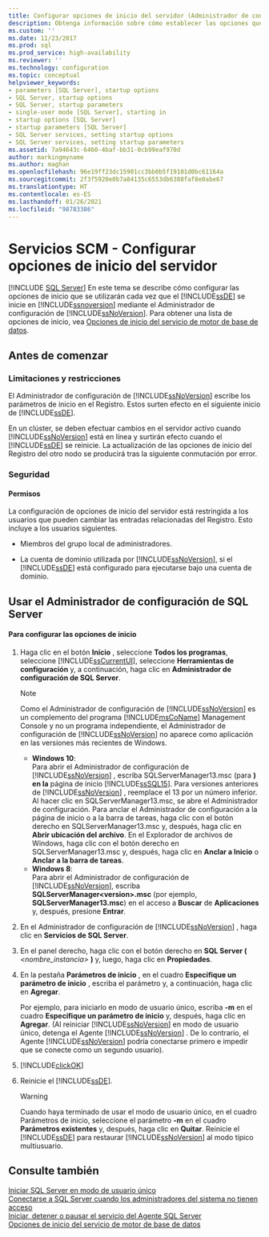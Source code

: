```yaml
---
title: Configurar opciones de inicio del servidor (Administrador de configuración de SQL Server) | Microsoft Docs
description: Obtenga información sobre cómo establecer las opciones que el Motor de base de datos de SQL Server utiliza al iniciarse. Vea las limitaciones y restricciones de la realización de cambios en los parámetros de inicio.
ms.custom: ''
ms.date: 11/23/2017
ms.prod: sql
ms.prod_service: high-availability
ms.reviewer: ''
ms.technology: configuration
ms.topic: conceptual
helpviewer_keywords:
- parameters [SQL Server], startup options
- SQL Server, startup options
- SQL Server, startup parameters
- single-user mode [SQL Server], starting in
- startup options [SQL Server]
- startup parameters [SQL Server]
- SQL Server services, setting startup options
- SQL Server services, setting startup parameters
ms.assetid: 7a94643c-6460-4baf-bb31-0cb99eaf970d
author: markingmyname
ms.author: maghan
ms.openlocfilehash: 96e19ff23dc15901cc3bb0b5f19101d0bc61164a
ms.sourcegitcommit: 2f3f5920e0b7a84135c6553db6388faf8e0abe67
ms.translationtype: HT
ms.contentlocale: es-ES
ms.lasthandoff: 01/26/2021
ms.locfileid: "98783386"
---
```

# <a name="scm-services---configure-server-startup-options"></a>Servicios SCM - Configurar opciones de inicio del servidor
 [!INCLUDE [SQL Server](../../includes/applies-to-version/sqlserver.md)]
  En este tema se describe cómo configurar las opciones de inicio que se utilizarán cada vez que el [!INCLUDE[ssDE](../../includes/ssde-md.md)] se inicie en [!INCLUDE[ssnoversion](../../includes/ssnoversion-md.md)] mediante el Administrador de configuración de [!INCLUDE[ssNoVersion](../../includes/ssnoversion-md.md)]. Para obtener una lista de opciones de inicio, vea [Opciones de inicio del servicio de motor de base de datos](../../database-engine/configure-windows/database-engine-service-startup-options.md).  
  
##  <a name="before-you-begin"></a><a name="BeforeYouBegin"></a> Antes de comenzar  
  
### <a name="limitations-and-restrictions"></a>Limitaciones y restricciones  
 El Administrador de configuración de [!INCLUDE[ssNoVersion](../../includes/ssnoversion-md.md)] escribe los parámetros de inicio en el Registro. Estos surten efecto en el siguiente inicio de [!INCLUDE[ssDE](../../includes/ssde-md.md)].  
  
 En un clúster, se deben efectuar cambios en el servidor activo cuando [!INCLUDE[ssNoVersion](../../includes/ssnoversion-md.md)] está en línea y surtirán efecto cuando el [!INCLUDE[ssDE](../../includes/ssde-md.md)] se reinicie. La actualización de las opciones de inicio del Registro del otro nodo se producirá tras la siguiente conmutación por error.  
  
###  <a name="security"></a><a name="Security"></a> Seguridad  
  
####  <a name="permissions"></a><a name="Permissions"></a> Permisos  
 La configuración de opciones de inicio del servidor está restringida a los usuarios que pueden cambiar las entradas relacionadas del Registro. Esto incluye a los usuarios siguientes.  
  
-   Miembros del grupo local de administradores.  
  
-   La cuenta de dominio utilizada por [!INCLUDE[ssNoVersion](../../includes/ssnoversion-md.md)], si el [!INCLUDE[ssDE](../../includes/ssde-md.md)] está configurado para ejecutarse bajo una cuenta de dominio.  
  
##  <a name="using-sql-server-configuration-manager"></a><a name="SSMSProcedure"></a> Usar el Administrador de configuración de SQL Server  
  
#### <a name="to-configure-startup-options"></a>Para configurar las opciones de inicio  
  
1.  Haga clic en el botón **Inicio** , seleccione **Todos los programas**, seleccione [!INCLUDE[ssCurrentUI](../../includes/sscurrentui-md.md)], seleccione **Herramientas de configuración** y, a continuación, haga clic en **Administrador de configuración de SQL Server**.  
  
    > [!NOTE]  
    >  Como el Administrador de configuración de [!INCLUDE[ssNoVersion](../../includes/ssnoversion-md.md)] es un complemento del programa [!INCLUDE[msCoName](../../includes/msconame-md.md)] Management Console y no un programa independiente, el Administrador de configuración de [!INCLUDE[ssNoVersion](../../includes/ssnoversion-md.md)] no aparece como aplicación en las versiones más recientes de Windows.  
    >   
    >  -   **Windows 10**:  
    >          Para abrir el Administrador de configuración de [!INCLUDE[ssNoVersion](../../includes/ssnoversion-md.md)] , escriba SQLServerManager13.msc (para **) en la** página de inicio [!INCLUDE[ssSQL15](../../includes/sssql16-md.md)]. Para versiones anteriores de [!INCLUDE[ssNoVersion](../../includes/ssnoversion-md.md)] , reemplace el 13 por un número inferior. Al hacer clic en SQLServerManager13.msc, se abre el Administrador de configuración. Para anclar el Administrador de configuración a la página de inicio o a la barra de tareas, haga clic con el botón derecho en SQLServerManager13.msc y, después, haga clic en **Abrir ubicación del archivo**. En el Explorador de archivos de Windows, haga clic con el botón derecho en SQLServerManager13.msc y, después, haga clic en **Anclar a Inicio** o **Anclar a la barra de tareas**.  
    >  -   **Windows 8**:  
    >          Para abrir el Administrador de configuración de [!INCLUDE[ssNoVersion](../../includes/ssnoversion-md.md)], escriba **SQLServerManager\<version>.msc** (por ejemplo, **SQLServerManager13.msc**) en el acceso a **Buscar** de **Aplicaciones** y, después, presione **Entrar**.  
  
2.  En el Administrador de configuración de [!INCLUDE[ssNoVersion](../../includes/ssnoversion-md.md)] , haga clic en **Servicios de SQL Server**.  
  
3.  En el panel derecho, haga clic con el botón derecho en **SQL Server (** _<nombre_instancia>_ **)** y, luego, haga clic en **Propiedades**.  
  
4.  En la pestaña **Parámetros de inicio** , en el cuadro **Especifique un parámetro de inicio** , escriba el parámetro y, a continuación, haga clic en **Agregar**.  
  
     Por ejemplo, para iniciarlo en modo de usuario único, escriba **-m** en el cuadro **Especifique un parámetro de inicio** y, después, haga clic en **Agregar**. (Al reiniciar [!INCLUDE[ssNoVersion](../../includes/ssnoversion-md.md)] en modo de usuario único, detenga el Agente [!INCLUDE[ssNoVersion](../../includes/ssnoversion-md.md)] . De lo contrario, el Agente [!INCLUDE[ssNoVersion](../../includes/ssnoversion-md.md)] podría conectarse primero e impedir que se conecte como un segundo usuario).  
  
5.  [!INCLUDE[clickOK](../../includes/clickok-md.md)]  
  
6.  Reinicie el [!INCLUDE[ssDE](../../includes/ssde-md.md)].  
  
    > [!WARNING]  
    >  Cuando haya terminado de usar el modo de usuario único, en el cuadro Parámetros de inicio, seleccione el parámetro **-m** en el cuadro **Parámetros existentes** y, después, haga clic en **Quitar**. Reinicie el [!INCLUDE[ssDE](../../includes/ssde-md.md)] para restaurar [!INCLUDE[ssNoVersion](../../includes/ssnoversion-md.md)] al modo típico multiusuario.  
  
## <a name="see-also"></a>Consulte también  
 [Iniciar SQL Server en modo de usuario único](../../database-engine/configure-windows/start-sql-server-in-single-user-mode.md)   
 [Conectarse a SQL Server cuando los administradores del sistema no tienen acceso](../../database-engine/configure-windows/connect-to-sql-server-when-system-administrators-are-locked-out.md)   
 [Iniciar, detener o pausar el servicio del Agente SQL Server](../../ssms/agent/start-stop-or-pause-the-sql-server-agent-service.md)  
 [Opciones de inicio del servicio de motor de base de datos](../../database-engine/configure-windows/database-engine-service-startup-options.md) 
  

